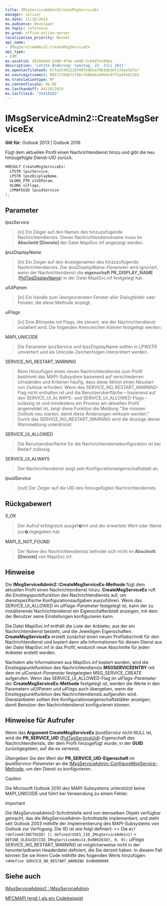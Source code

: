 ```yaml
---
title: IMsgServiceAdmin2CreateMsgServiceEx
manager: soliver
ms.date: 11/16/2014
ms.audience: Developer
ms.topic: reference
ms.prod: office-online-server
localization_priority: Normal
api_name:
- IMsgServiceAdmin2.CreateMsgServiceEx
api_type:
- COM
ms.assetid: 4910dabd-9380-4fde-a440-5c64d74c0bba
description: 'Letzte Änderung: Samstag, 23. Juli 2011'
ms.openlocfilehash: b7fe25491228f00f6865af963db36f27bae5d7a7
ms.sourcegitcommit: 8657170d071f9bcf680aba50b9c07f2a4fb82283
ms.translationtype: MT
ms.contentlocale: de-DE
ms.lasthandoff: 04/28/2019
ms.locfileid: "33410182"
---
```

# <a name="imsgserviceadmin2createmsgserviceex"></a>IMsgServiceAdmin2::CreateMsgServiceEx

  
  
**Gilt für**: Outlook 2013 | Outlook 2016 
  
Fügt dem aktuellen Profil einen Nachrichtendienst hinzu und gibt die neu hinzugefügte Dienst-UID zurück.
  
```cpp
HRESULT CreateMsgServiceEx(
  LPSTR lpszService,
  LPSTR lpszDisplayName,
  ULONG_PTR ulUIParam,
  ULONG ulFlags,    
  LPMAPIUID lpuidService
);
```

## <a name="parameters"></a>Parameter

 _lpszService_
  
> [in] Ein Zeiger auf den Namen des hinzuzufügende Nachrichtendiensts. Dieser Nachrichtendienstname muss im **Abschnitt [Dienste]** der Datei MapiSvc.inf angezeigt werden. 
    
 _lpszDisplayName_
  
> [in] Ein Zeiger auf den Anzeigenamen des hinzuzufügende Nachrichtendiensts. Der  _lpszDisplayName-Parameter_ wird ignoriert, wenn der Nachrichtendienst die **eigenschaft PR_DISPLAY_NAME** ([PidTagDisplayName](pidtagdisplayname-canonical-property.md)) in der Datei MapiSvc.inf festgelegt hat.
    
 _ulUIParam_
  
> [in] Ein Handle zum übergeordneten Fenster aller Dialogfelder oder Fenster, die diese Methode anzeigt.
    
 _ulFlags_
  
> [in] Eine Bitmaske mit Flags, die steuert, wie der Nachrichtendienst installiert wird. Die folgenden Kennzeichen können festgelegt werden:
    
MAPI_UNICODE
  
> Die Parameter lpszService und lpszDisplayName sollten in LPWSTR umvertiert und als Unicode-Zeichenfolgen interpretiert werden.
    
SERVICE_NO_RESTART_WARNING
  
> Beim Hinzufügen eines neuen Nachrichtendiensts zum Profil bestimmt das MAPI-Subsystem basierend auf verschiedenen Umständen und Kriterien häufig, dass diese Aktion einen Neustart von Outlook erfordert. Wenn das SERVICE_NO_RESTART_WARNING-Flag nicht enthalten ist und die Benutzeroberfläche – basierend auf den SERVICE_UI_ALWAYS- und SERVICE_UI_ALLOWED-Flags – zulässig ist und mindestens ein Prozess am aktuellen Profil angemeldet ist, zeigt diese Funktion die Meldung "Sie müssen Outlook neu starten, damit diese Änderungen wirksam werden." Durch das SERVICE_NO_RESTART_WARNING wird die Anzeige dieser Warnmeldung unterdrückt.
    
SERVICE_UI_ALLOWED
  
> Die Benutzeroberfläche für die Nachrichtendienstkonfiguration ist bei Bedarf zulässig.
    
SERVICE_UI_ALWAYS
  
> Der Nachrichtendienst zeigt sein Konfigurationseigenschaftsblatt an.
    
 _lpuidService_
  
> [out] Der Zeiger auf die UID des hinzugefügten Nachrichtendiensts.
    
## <a name="return-value"></a>Rückgabewert

S_OK
  
> Der Aufruf erfolgreich ausgef�hrt und der erwartete Wert oder Werte zur�ckgegeben hat.
    
MAPI_E_NOT_FOUND
  
> Der Name des Nachrichtendiensts befindet sich nicht im **Abschnitt [Dienste]** von MapiSvc.inf. 
    
## <a name="remarks"></a>Hinweise

Die **IMsgServiceAdmin2::CreateMsgServiceEx-Methode** fügt dem aktuellen Profil einen Nachrichtendienst hinzu. **CreateMsgServiceEx** ruft die Einstiegspunktfunktion des Nachrichtendiensts auf, um dienstspezifische Konfigurationsaufgaben auszuführen. Wenn das SERVICE_UI_ALLOWED im  _ulFlags-Parameter_ festgelegt ist, kann der zu installierende Nachrichtendienst ein Eigenschaftenblatt anzeigen, mit dem der Benutzer seine Einstellungen konfigurieren kann. 
  
Die Datei MapiSvc.inf enthält die Liste der Anbieter, aus der ein Nachrichtendienst besteht, und die Jeweiligen Eigenschaften. **CreateMsgServiceEx** erstellt zunächst einen neuen Profilabschnitt für den Nachrichtendienst und kopiert dann alle Informationen für diesen Dienst aus der Datei MapiSvc.inf in das Profil, wodurch neue Abschnitte für jeden Anbieter erstellt werden. 
  
Nachdem alle Informationen aus MapiSvc.inf kopiert wurden, wird die Einstiegspunktfunktion des Nachrichtendiensts **MSGSERVICEENTRY** mit dem im  _ulContext-Parameter_ festgelegten MSG_SERVICE_CREATE aufgerufen. Wenn das SERVICE_UI_ALLOWED-Flag im _ulFlags-Parameter_ der **CreateMsgServiceEx-Methode** festgelegt ist, werden die Werte in den Parametern _ulUIParam_ und _ulFlags_ auch übergeben, wenn die Einstiegspunktfunktion des Nachrichtendiensts aufgerufen wird. Dienstanbieter sollten ihre Konfigurationseigenschaftsblätter anzeigen, damit Benutzer den Nachrichtendienst konfigurieren können. 
  
## <a name="notes-to-callers"></a>Hinweise für Aufrufer

Wenn das **Argument CreateMsgServiceEx** _lpuidService_ nicht NULL ist, wird die **PR_SERVICE_UID** ([PidTagServiceUid](pidtagserviceuid-canonical-property.md))-Eigenschaft des Nachrichtendiensts, der dem Profil hinzugefügt wurde, in der **GUID** zurückgegeben, auf die es verweist. 
  
Übergeben Sie den Wert der **PR_SERVICE_UID-Eigenschaft** im  _lpuidService-Parameter_ an die [IMsgServiceAdmin::ConfigureMsgService-Methode,](imsgserviceadmin-configuremsgservice.md) um den Dienst zu konfigurieren. 
  
> [!CAUTION]
> Die Microsoft Outlook 2010 des MAPI-Subsystems unterstützt keine MAPI_UNICODE und führt bei Verwendung zu einem Fehler. 
  
> [!IMPORTANT]
> Die IMsgServiceAdmin2-Schnittstelle wird von demselben Objekt verfügbar gemacht, das die IMsgServiceAdmin-Schnittstelle implementiert, und steht seit Outlook 2003 mithilfe der Implementierung des MAPI-Subsystems von Outlook zur Verfügung. Die IID ist wie folgt definiert: >> Die `#if !defined(INITGUID) || defined(USES_IID_IMsgServiceAdmin2)` >   `DEFINE_OLEGUID(IID_IMsgServiceAdmin2,0x00020387, 0, 0);` _ulFlags_ SERVICE_NO_RESTART_WARNING ist möglicherweise nicht in der herunterladbaren Headerdatei definiert, die Sie derzeit haben. In diesem Fall können Sie sie ihrem Code mithilfe des folgenden Werts hinzufügen: >`#define SERVICE_NO_RESTART_WARNING 0x00000080`
  
## <a name="see-also"></a>Siehe auch



[IMsgServiceAdmin2 : IMsgServiceAdmin](imsgserviceadmin2imsgserviceadmin.md)


[MFCMAPI (engl.) als ein Codebeispiel](mfcmapi-as-a-code-sample.md)

